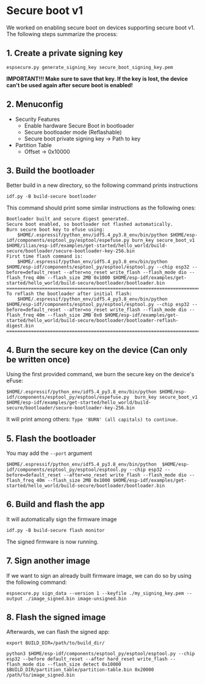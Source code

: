 # Secure boot v1

We worked on enabling secure boot on devices supporting secure boot v1. The
following steps summarize the process:

## 1. Create a private signing key

`espsecure.py generate_signing_key secure_boot_signing_key.pem`

**IMPORTANT!!! Make sure to save that key. If the key is lost, the device can't
be used again after secure boot is enabled!**

## 2. Menuconfig

- Security Features
  - Enable hardware Secure Boot in bootloader
  - Secure bootloader mode (Reflashable)
  - Secure boot private signing key -> Path to key
- Partition Table
  - Offset -> 0x10000

## 3. Build the bootloader

Better build in a new directory, so the following command prints instructions

`idf.py -B build-secure bootloader`

This command should print some similar instructions as the following ones:

```
Bootloader built and secure digest generated.
Secure boot enabled, so bootloader not flashed automatically.
Burn secure boot key to efuse using:
    $HOME/.espressif/python_env/idf5.4_py3.8_env/bin/python $HOME/esp-idf/components/esptool_py/esptool/espefuse.py burn_key secure_boot_v1 $HOME/ilias/esp-idf/examples/get-started/hello_world/build-secure/bootloader/secure-bootloader-key-256.bin
First time flash command is:
    $HOME/.espressif/python_env/idf5.4_py3.8_env/bin/python  $HOME/esp-idf/components/esptool_py/esptool/esptool.py --chip esp32 --before=default_reset --after=no_reset write_flash --flash_mode dio --flash_freq 40m --flash_size 2MB 0x1000 $HOME/esp-idf/examples/get-started/hello_world/build-secure/bootloader/bootloader.bin
==============================================================================
To reflash the bootloader after initial flash:
    $HOME/.espressif/python_env/idf5.4_py3.8_env/bin/python  $HOME/esp-idf/components/esptool_py/esptool/esptool.py --chip esp32 --before=default_reset --after=no_reset write_flash --flash_mode dio --flash_freq 40m --flash_size 2MB 0x0 $HOME/esp-idf/examples/get-started/hello_world/build-secure/bootloader/bootloader-reflash-digest.bin
==============================================================================
```

## 4. Burn the secure key on the device (Can only be written once)

Using the first provided command, we burn the secure key on the device's eFuse:

```
$HOME/.espressif/python_env/idf5.4_py3.8_env/bin/python $HOME/esp-idf/components/esptool_py/esptool/espefuse.py  burn_key secure_boot_v1 $HOME/esp-idf/examples/get-started/hello_world/build-secure/bootloader/secure-bootloader-key-256.bin
```

It will print among others:
`Type 'BURN' (all capitals) to continue.`

## 5. Flash the bootloader

You may add the `--port` argument

```
$HOME/.espressif/python_env/idf5.4_py3.8_env/bin/python  $HOME/esp-idf/components/esptool_py/esptool/esptool.py --chip esp32 --before=default_reset --after=no_reset write_flash --flash_mode dio --flash_freq 40m --flash_size 2MB 0x1000 $HOME/esp-idf/examples/get-started/hello_world/build-secure/bootloader/bootloader.bin
```

## 6. Build and flash the app

It will automatically sign the firmware image

`idf.py -B build-secure flash monitor`

The signed firmware is now running.

## 7. Sign another image

If we want to sign an already built firmware image, we can do so by using the
following command:

```
espsecure.py sign_data --version 1 --keyfile ./my_signing_key.pem --output ./image_signed.bin image-unsigned.bin
```

## 8. Flash the signed image

Afterwards, we can flash the signed app:

```
export BUILD_DIR=/path/to/build_dir/

python3 $HOME/esp-idf/components/esptool_py/esptool/esptool.py --chip esp32 --before default_reset --after hard_reset write_flash --flash_mode dio --flash_size detect 0x10000 $BUILD_DIR/partition_table/partition-table.bin 0x20000 /path/to/image_signed.bin
```
